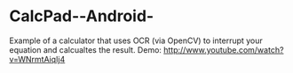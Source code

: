 CalcPad--Android-
=================

Example of a calculator that uses OCR (via OpenCV) to interrupt your equation and calcualtes the result.
Demo: http://www.youtube.com/watch?v=WNrmtAiqIj4
